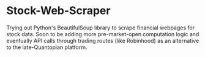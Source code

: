 # Stock-Web-Scraper
Trying out Python's BeautifulSoup library to scrape financial webpages for stock data. Soon to be adding more pre-market-open computation logic and eventually API calls through trading routes (like Robinhood) as an alternative to the late-Quantopian platform.
